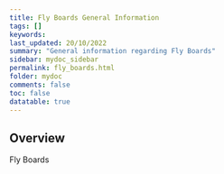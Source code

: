 ```yaml
---
title: Fly Boards General Information
tags: []
keywords: 
last_updated: 20/10/2022
summary: "General information regarding Fly Boards"
sidebar: mydoc_sidebar
permalink: fly_boards.html
folder: mydoc
comments: false
toc: false
datatable: true
---
```

## Overview
Fly Boards
